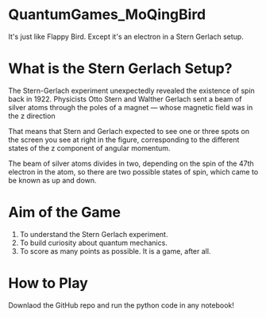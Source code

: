 # QuantumGames_MoQingBird
It's just like Flappy Bird. Except it's an electron in a Stern Gerlach setup.

# What is the Stern Gerlach Setup?
The Stern-Gerlach experiment unexpectedly revealed the existence of spin back in 1922. Physicists Otto Stern and Walther Gerlach sent a beam of silver atoms through the poles of a magnet — whose magnetic field was in the z direction

That means that Stern and Gerlach expected to see one or three spots on the screen you see at right in the figure, corresponding to the different states of the z component of angular momentum.

The beam of silver atoms divides in two, depending on the spin of the 47th electron in the atom, so there are two possible states of spin, which came to be known as up and down.

# Aim of the Game

1. To understand the Stern Gerlach experiment.
2. To build curiosity about quantum mechanics.
3. To score as many points as possible. It is a game, after all.

# How to Play

Downlaod the GitHub repo and run the python code in any notebook!

